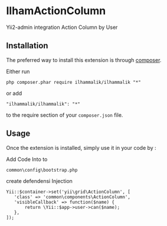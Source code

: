 IlhamActionColumn
=================
Yii2-admin integration  Action Column by User

Installation
------------

The preferred way to install this extension is through [composer](http://getcomposer.org/download/).

Either run

```
php composer.phar require ilhammalik/ilhammalik "*"
```

or add

```
"ilhammalik/ilhammalik": "*"
```

to the require section of your `composer.json` file.


Usage
-----

Once the extension is installed, simply use it in your code by  :

Add Code Into to
```
common\config\bootstrap.php
```

create defendensi Injection 
```
Yii::$container->set('yii\grid\ActionColumn', [
   'class' => 'common\components\ActionColumn',
   'visibleCallback' => function($name) {
       return \Yii::$app->user->can($name);
   },
]);
```
